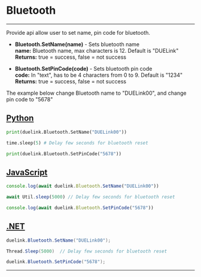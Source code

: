 # Bluetooth

---

Provide api allow user to set name, pin code for bluetooth.


- **Bluetooth.SetName(name)** - Sets bluetooth name <br>
**name:**  Bluetooth name, max characters is 12. Default is "DUELink" <br>
**Returns:** true = success, false = not success <br>

- **Bluetooth.SetPinCode(code)** - Sets bluetooth pin code  <br>
**code:** In "text", has to be 4 characters from 0 to 9. Default is "1234" <br>
**Returns:** true = success, false = not success <br>

The example below change Bluetooth name to "DUELink00", and change pin code to "5678"

## [Python](#tab/py)
```py
print(duelink.Bluetooth.SetName("DUELink00"))

time.sleep(5) # Delay few seconds for bluetooth reset

print(duelink.Bluetooth.SetPinCode("5678"))
```

## [JavaScript](#tab/js)
```js
console.log(await duelink.Bluetooth.SetName("DUELink00"))

await Util.sleep(5000) // Delay few seconds for bluetooth reset

console.log(await duelink.Bluetooth.SetPinCode("5678"))
```

## [.NET](#tab/net)
```cs
duelink.Bluetooth.SetName("DUELink00");

Thread.Sleep(5000)  // Delay few seconds for bluetooth reset

duelink.Bluetooth.SetPinCode("5678");
```

---